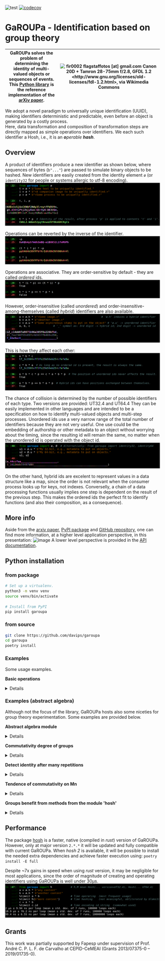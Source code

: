 ![test](https://github.com/davips/garoupa/workflows/test/badge.svg)
[![codecov](https://codecov.io/gh/davips/garoupa/branch/main/graph/badge.svg)](https://codecov.io/gh/davips/garoupa)

# GaROUPa - Identification based on group theory
GaROUPa solves the problem of determining the identity of multi-valued objects or sequences of events.<br>This [Python library](https://pypi.org/project/garoupa) is the reference implementation of the [arXiv paper](xxxxxx).  | ![fir0002  flagstaffotos [at] gmail.com Canon 20D + Tamron 28-75mm f/2.8, GFDL 1.2 &lt;http://www.gnu.org/licenses/old-licenses/fdl-1.2.html&gt;, via Wikimedia Commons](https://upload.wikimedia.org/wikipedia/commons/thumb/a/a7/Malabar_grouper_melb_aquarium.jpg/256px-Malabar_grouper_melb_aquarium.jpg)
:-------------------------:|:-------------------------:
We adopt a novel paradigm to universally unique identification (UUID), making identifiers deterministic and predictable, 
even before an object is generated by a costly process.   
Here, data transformation and composition of transformation steps are directly mapped as simple operations over identifiers.
We each such identifier a Hosh, i.e., it is an _**o**perable **hash**_.

## Overview

A product of identifiers produce a new identifier as shown below,
where sequences of bytes (`b"..."`) are passed to simulate binary objects to be hashed.
New identifiers are easily created from the identity element `ø` 
(or `identity32` for people or systems allergic to utf-8 encoding).
![img.png](img.png)

Operations can be reverted by the inverse of the identifier.
![img_1.png](img_1.png)

Operations are associative. They are order-sensitive by default - they are called _ordered_ ids.
![img_2.png](img_2.png)

However, order-insensitive (called _unordered_) and order-insensitive-among-themselves (called _hybrid_) 
identifiers are also available.
![img_3.png](img_3.png)

This is how they affect each other:
![img_4.png](img_4.png)

The chance of collision is determined by the number of possible identifiers of each type.
Two versions are provided: UT32.4 and UT64.4 They can be easily implemented in other languages and are 
intended to be a specification on how to identify multi-valued objects and multi-step processes.
Unordered ids use a very narrow range of the total number of identifiers because they are not very useful.
One use could be the embedding of  authorship or other metadata to an object without worrying about the timing, 
since the resulting id will remain the same, no matter when the unordered id is operated with the object id.
![img_6.png](img_6.png)

On the other hand, hybrid ids are excelent to represent values in a data structure like a map, 
since the order is not relevant when the consumer process looks up for keys, not indexes.
Converselly, a chain of a data processing functions usually implies one step is dependent on the result of the previous step.
This makes the ordered ids the perfect fit to identify functions (and also their composition, as a consequence).



## More info
Aside from the [arxiv paper](xxxxxxxxxxxx), [PyPI package](https://pypi.org/project/garoupa) 
and [GitHub repository](https://github.com/davips/garoupa), 
one can find more information, at a higher level application perspective, 
in this presentation:
![image](https://raw.githubusercontent.com/davips/garoupa/main/examples/capa-slides-gdocs.png)
A lower level perspective is provided in the [API documentation](docs/garoupa/index.html).

## Python installation
### from package
```bash
# Set up a virtualenv. 
python3 -m venv venv
source venv/bin/activate

# Install from PyPI
pip install garoupa
```

### from source
```bash
git clone https://github.com/davips/garoupa
cd garoupa
poetry install
```

### Examples
Some usage examples.

**Basic operations**
<details>
<p>

```python3
from garoupa import Hosh, ø  # ø is a shortcut for identity32 (AltGr+O in most keyboards)

# Hoshes (operable hash-based elements) can be multiplied.
a = Hosh(content=b"Some large binary content...")
b = Hosh(content=b"Some other binary content. Might be, e.g., an action or another large content.")
c = a * b
print(f"{a} * {b} = {c}")
"""
4waH5WQxE4ZcYGH8ONu95Qn1N9os9GC8 * 0sWVFQFWNE5e2WXB-0ND5H-SJ01-L-N7 = 4Z5ALLuspJ1.LCfAm-dn6jUOJo1nJvK1
"""
```

```python3
print(~b)
# Multiplication can be reverted by the inverse hosh. Zero is the identity hosh.
print(f"{b} * {~b} = {b * ~b} = 0")
"""
.z56eXm5eJOc9T3QfLhn7JDZs0QqfvOd
0sWVFQFWNE5e2WXB-0ND5H-SJ01-L-N7 * .z56eXm5eJOc9T3QfLhn7JDZs0QqfvOd = 00000000000000000000000000000000 = 0
"""
```

```python3

print(f"{b} * {ø} = {b * ø} = b")
"""
0sWVFQFWNE5e2WXB-0ND5H-SJ01-L-N7 * 00000000000000000000000000000000 = 0sWVFQFWNE5e2WXB-0ND5H-SJ01-L-N7 = b
"""
```

```python3

print(f"{c} * {~b} = {c * ~b} = {a} = a")
"""
4Z5ALLuspJ1.LCfAm-dn6jUOJo1nJvK1 * .z56eXm5eJOc9T3QfLhn7JDZs0QqfvOd = 4waH5WQxE4ZcYGH8ONu95Qn1N9os9GC8 = 4waH5WQxE4ZcYGH8ONu95Qn1N9os9GC8 = a
"""
```

```python3

print(f"{~a} * {c} = {~a * c} = {b} = b")
"""
XvRkORbuogT-jPonP0LC4AdFvLfEZpQA * 4Z5ALLuspJ1.LCfAm-dn6jUOJo1nJvK1 = 0sWVFQFWNE5e2WXB-0ND5H-SJ01-L-N7 = 0sWVFQFWNE5e2WXB-0ND5H-SJ01-L-N7 = b
"""
```

```python3

# Division is shorthand for reversion.
print(f"{c} / {b} = {c / b} = a")
"""
4Z5ALLuspJ1.LCfAm-dn6jUOJo1nJvK1 / 0sWVFQFWNE5e2WXB-0ND5H-SJ01-L-N7 = 4waH5WQxE4ZcYGH8ONu95Qn1N9os9GC8 = a
"""
```

```python3

# Hosh multiplication is not expected to be commutative.
print(f"{a * b} != {b * a}")
"""
4Z5ALLuspJ1.LCfAm-dn6jUOJo1nJvK1 != 4Z5ALLuspJ3DwvjmhSToHKD3jVKpyp.C
"""
```

```python3

# Hosh multiplication is associative.
print(f"{a * (b * c)} = {(a * b) * c}")
"""
9Wb9veYUPrJmdnVfELfNLbNajWUpp50W = 9Wb9veYUPrJmdnVfELfNLbNajWUpp50W
"""
```

```python3


```


</p>
</details>

### Examples (abstract algebra)
Although not the focus of the library, GaROUPa hosts also some niceties for group theory experimentation.
Some examples are provided below.

**Abstract algebra module**
<details>
<p>

```python3
from itertools import islice
from math import factorial

from garoupa.algebra.cyclic import Z
from garoupa.algebra.dihedral import D
from garoupa.algebra.symmetric import Perm
from garoupa.algebra.symmetric import S

# Direct product between:
#   symmetric group S4;
#   cyclic group Z5; and,
#   dihedral group D4.
G = S(4) * Z(5) * D(4)
print(G)
"""
S4×Z5×D4
"""
```

```python3

# Operating over 5 sampled pairs.
for a, b in islice(zip(G, G), 0, 5):
    print(a, "*", b, "=", a * b, sep="\t")
"""
«[0, 3, 1, 2], 0, dr3»	*	«[1, 0, 3, 2], 1, ds7»	=	«[3, 0, 2, 1], 1, ds2»
«[1, 0, 2, 3], 1, ds6»	*	«[2, 0, 1, 3], 0, ds6»	=	«[2, 1, 0, 3], 1, dr0»
«[0, 1, 2, 3], 1, dr0»	*	«[0, 2, 1, 3], 1, ds7»	=	«[0, 2, 1, 3], 2, ds3»
«[0, 1, 2, 3], 1, ds1»	*	«[1, 0, 2, 3], 2, dr6»	=	«[1, 0, 2, 3], 3, ds3»
«[0, 2, 1, 3], 0, ds7»	*	«[1, 3, 0, 2], 0, dr5»	=	«[2, 3, 0, 1], 0, ds2»
"""
```

```python3

# Operator ~ is another way of sampling.
G = S(12)
print(~G)
"""
[4, 2, 1, 0, 10, 3, 9, 5, 7, 6, 8, 11]
"""
```

```python3

# Manual element creation.
last_perm_i = factorial(12) - 1
a = Perm(i=last_perm_i, n=12)
print("Last element of S35:", a)
"""
Last element of S35: [11, 10, 9, 8, 7, 6, 5, 4, 3, 2, 1, 0]
"""
```

```python3

# Inverse element. Group S4.
a = Perm(i=21, n=4)
b = Perm(i=17, n=4)
print(a, "*", ~a, "=", (a * ~a).i, "=", a * ~a, "= identity")
"""
[1, 3, 2, 0] * [3, 0, 2, 1] = 0 = [0, 1, 2, 3] = identity
"""
```

```python3

print(a, "*", b, "=", a * b)
"""
[1, 3, 2, 0] * [1, 2, 3, 0] = [3, 2, 0, 1]
"""
```

```python3

print(a, "*", b, "*", ~b, "=", a * b * ~b, "= a")
"""
[1, 3, 2, 0] * [1, 2, 3, 0] * [3, 0, 1, 2] = [1, 3, 2, 0] = a
"""
```


</p>
</details>

**Commutativity degree of groups**
<details>
<p>

```python3

from garoupa.algebra.cyclic import Z
from garoupa.algebra.dihedral import D
from garoupa.algebra.matrix.m import M


def traverse(G):
    i, count = G.order, G.order
    for idx, a in enumerate(G.sorted()):
        for b in list(G.sorted())[idx + 1:]:
            if a * b == b * a:
                count += 2
            i += 2
    print(f"|{G}| = ".rjust(20, ' '),
          f"{G.order}:".ljust(10, ' '),
          f"{count}/{i}:".rjust(15, ' '), f"  {G.bits} bits",
          f"\t{100 * count / i} %", sep="")


# Dihedral
traverse(D(8))
"""
             |D8| = 16:              112/256:  4.0 bits	43.75 %
"""
```

```python3
traverse(D(8) ^ 2)
"""
          |D8×D8| = 256:         12544/65536:  8.0 bits	19.140625 %
"""
```

```python3

# Z4!
traverse(Z(4) * Z(3) * Z(2))
"""
       |Z4×Z3×Z2| = 24:              576/576:  4.584962500721157 bits	100.0 %
"""
```

```python3

# M 3x3 %4
traverse(M(3, 4))

# Large groups (sampling is needed).
Gs = [D(8) ^ 3, D(8) ^ 4, D(8) ^ 5]
for G in Gs:
    i, count = 0, 0
    for a, b in zip(G, G):
        if a * b == b * a:
            count += 1
        if i >= 10_000:
            break
        i += 1
    print(f"|{G}| = ".rjust(20, ' '),
          f"{G.order}:".ljust(10, ' '),
          f"{count}/{i}:".rjust(15, ' '), f"  {G.bits} bits",
          f"\t~{100 * count / i} %", sep="")
"""
           |M3%4| = 64:            2560/4096:  6.0 bits	62.5 %
       |D8×D8×D8| = 4096:          815/10000:  12.0 bits	~8.15 %
    |D8×D8×D8×D8| = 65536:         348/10000:  16.0 bits	~3.48 %
 |D8×D8×D8×D8×D8| = 1048576:       158/10000:  20.0 bits	~1.58 %
"""
```


</p>
</details>

**Detect identity after many repetitions**
<details>
<p>

```python3

import operator
from datetime import datetime
from functools import reduce
from math import log, inf
from sys import argv

from garoupa.algebra.dihedral import D
from garoupa.algebra.symmetric import S

example = len(argv) == 1 or (not argv[1].isdecimal() and argv[1][0] not in ["p", "s", "d"])

primes = [5, 7, 11, 13, 17, 19, 23, 29, 31, 37, 41, 43, 47, 53, 59, 61, 67, 71, 73, 79, 83, 89, 97, 101, 103, 107,
          109, 113, 127, 131, 137, 139, 149, 151, 157, 163, 167, 173, 179, 181, 191, 193, 197, 199, 211, 223, 227, 229,
          233, 239, 241, 251, 257, 263, 269, 271, 277, 281, 283, 293, 307, 311, 313, 317, 331, 337, 347, 349, 353, 359,
          367, 373, 379, 383, 389, 397, 401, 409, 419, 421, 431, 433, 439, 443, 449, 457, 461, 463, 467, 479, 487, 491,
          499, 503, 509, 521, 523, 541, 547, 557, 563, 569, 571, 577, 587, 593, 599, 601, 607, 613, 617, 619, 631, 641,
          643, 647, 653, 659, 661, 673, 677, 683, 691, 701, 709, 719, 727, 733, 739, 743, 751, 757, 761, 769, 773, 787,
          797, 809, 811, 821, 823, 827, 829, 839, 853, 857, 859, 863, 877, 881, 883, 887, 907, 911, 919, 929, 937, 941,
          947, 953, 967, 971, 977, 983, 991, 997, 1009]

if example:
    limit, sample = 30, 100
    lst = []  # See *.
    for n in primes[:5]:
        lst.append(D(n, seed=n))
    G = reduce(operator.mul, lst)
else:
    limit, sample = int(argv[2]), int(argv[3]) if len(argv) > 2 else 1_000_000_000_000
    if argv[1] == "s25d":
        G = S(25) * reduce(operator.mul, [D(n) for n in primes[:9]])
    elif argv[1] == "s57":
        G = S(57)
    elif argv[1] == "p384":
        G = reduce(operator.mul, [D(n) for n in primes[:51]])
    elif argv[1] == "p64":
        G = reduce(operator.mul, [D(n) for n in primes[:12]])
    elif argv[1] == "p96":
        G = reduce(operator.mul, [D(n) for n in primes[:16]])
    elif argv[1] == "p128":
        G = reduce(operator.mul, [D(n) for n in primes[:21]])
    elif argv[1] == "p256":
        G = reduce(operator.mul, [D(n) for n in primes[:37]])
    elif argv[1] == "64":
        G = reduce(operator.mul, [D(n) for n in range(5, 31, 2)])
    elif argv[1] == "96":
        G = reduce(operator.mul, [D(n) for n in range(5, 41, 2)])
    elif argv[1] == "128":
        G = reduce(operator.mul, [D(n) for n in range(5, 51, 2)])
    else:
        G = reduce(operator.mul, [D(n) for n in range(5, 86, 2)])

print(f"{G.bits} bits   Pc: {G.comm_degree}  order: {G.order} {G}", flush=True)
print("--------------------------------------------------------------", flush=True)
for hist in G.sampled_orders(sample=sample, limit=limit):
    tot = sum(hist.values())
    bad = 0  # See *.
    for k, v in hist.items():
        if k[0] <= limit:
            bad += v
    print(hist, flush=True)
    hist = hist.copy()
    if (inf, inf) in hist:
        del hist[(inf, inf)]
    hist = {int((k[0] + k[1]) / 2): v for k, v in hist.items()}
    print(f"\nbits: {log(G.order, 2):.2f}  Pc: {G.comm_degree or -1:.2e}   a^<{limit}=0: {bad}/{tot} = {bad / tot:.2e}",
          G, G._pi_core(hist), datetime.now().strftime("%d/%m/%Y %H:%M:%S"), flush=True)
# * -> [Explicit FOR due to autogeneration of README through eval]
"""
21.376617194973697 bits   Pc: 0.004113533525298232  order: 2722720 D5×D7×D11×D13×D17
--------------------------------------------------------------
{(-1, 10): 9, (9, 20): 7, (19, 30): 9, (inf, inf): 75}

bits: 21.38  Pc: 4.11e-03   a^<30=0: 25/100 = 2.50e-01 D5×D7×D11×D13×D17 0.125 30/08/2021 20:38:11
"""
```


</p>
</details>

**Tendence of commutativity on Mn**
<details>
<p>

```python3
from itertools import chain

from garoupa.algebra.matrix.m import M
from garoupa.algebra.matrix.m8bit import M8bit


def traverse(G):
    i, count = G.order, G.order
    for idx, a in enumerate(G.sorted()):
        for b in list(G.sorted())[idx + 1:]:
            if a * b == b * a:
                count += 2
            i += 2
    print(f"|{G}| = ".rjust(20, ' '),
          f"{G.order}:".ljust(10, ' '),
          f"{count}/{i}:".rjust(15, ' '), f"  {G.bits} bits",
          f"\t{100 * count / i} %", sep="")


M1_4 = map(M, range(1, 5))
for G in chain(M1_4, [M8bit(), M(5)]):
    traverse(G)
# ...
for G in map(M, range(6, 11)):
    i, count = 0, 0
    for a, b in zip(G, G):
        if a * b == b * a:
            count += 1
        i += 1
        if i >= 1_000_000:
            break
    print(f"|{G}| = ".rjust(20, ' '),
          f"{G.order}:".ljust(10, ' '),
          f"{count}/{i}:".rjust(15, ' '), f"  {G.bits} bits",
          f"\t~{100 * count / i} %", sep="")

"""
|M1| = 1:                        1/1:  0 bits	100.0 %
|M2| = 2:                        4/4:  1 bits	100.0 %
|M3| = 8:                      40/64:  3 bits	62.5 %
|M4| = 64:                 1024/4096:  6 bits	25.0 %
|M8bit| = 256:              14848/65536:  8 bits	22.65625 %
|M5| = 1024:           62464/1048576:  10 bits	5.95703125 %
|M6| = 32768:              286/32768:  15 bits	0.872802734375 %
|M7| = 2097152:          683/1000000:  21 bits	0.0683 %
|M8| = 268435456:         30/1000000:  28 bits	0.003 %
|M9| = 68719476736:        1/1000000:  36 bits	0.0001 %
|M10| = 35184372088832:     0/1000000:  45 bits	0.0 %
"""
```
</p>
</details>

**Groups benefit from methods from the module 'hosh'**
<details>
<p>

```python3
from garoupa.algebra.matrix import M

m = ~M(23)
print(repr(m.hosh))
```
<a href="https://github.com/davips/garoupa/blob/main/examples/7KDd8TiA3S11QTkUid2wy87DQIeGQ35vB1bsP5Y6DjZ.png">
<img src="https://raw.githubusercontent.com/davips/garoupa/main/examples/7KDd8TiA3S11QTkUid2wy87DQIeGQ35vB1bsP5Y6DjZ.png" alt="Colored base-62 representation" width="380" height="18">
</a>
</p>
</details>



## Performance
The package [hosh](https://pypi.org/project/hosh) is a faster, native (compiled in _rust_) version of GaROUPa.
However, only at major version `2.*.*` it will be updated and fully compatible with current GaROUPa.
When _hosh 2_ is available, it will be possible to install the needed extra dependencies and achieve faster execution using: 
`poetry install -E full`

Despite ~7x gains in speed when using _rust_ version, it may be negligible for most applications, 
since the order of magnitude of creating and operating identifiers using GaROUPa is well under 30μs.
![img_7.png](img_7.png)

## Grants
This work was partially supported by Fapesp under supervision of
Prof. André C. P. L. F. de Carvalho at CEPID-CeMEAI (Grants 2013/07375-0 – 2019/01735-0).
